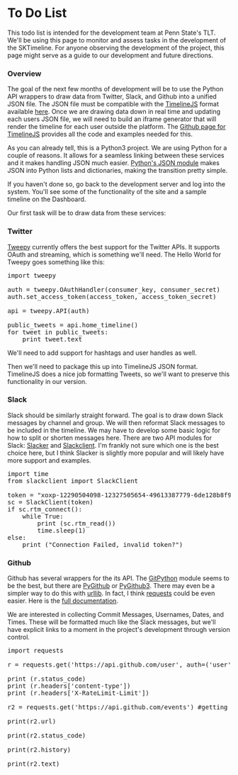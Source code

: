 # To Do List

This todo list is intended for the development team at Penn State's TLT. We'll be using this page to monitor and assess tasks in the development of the SKTimeline. For anyone observing the development of the project, this page might serve as a guide to our development and future directions.

### Overview

The goal of the next few months of development will be to use the Python API wrappers to draw data from Twitter, Slack, and Github into a unified JSON file. The JSON file must be compatible with the [TimelineJS](https://timeline.knightlab.com) format available [here](https://timeline.knightlab.com/docs/json-format.html). Once we are drawing data down in real time and updating each users JSON file, we will need to build an iframe generator that will render the timeline for each user outside the platform. The [Github page for TimelineJS](https://github.com/NUKnightLab/TimelineJS) provides all the code and examples needed for this.

As you can already tell, this is a Python3 project. We are using Python for a couple of reasons. It allows for a seamless linking between these services and it makes handling JSON much easier. [Python's JSON module](https://docs.python.org/3.5/library/json.html) makes JSON into Python lists and dictionaries, making the transition pretty simple.

If you haven't done so, go back to the development server and log into the system. You'll see some of the functionality of the site and a sample timeline on the Dashboard.

Our first task will be to draw data from these services:

### Twitter 

[Tweepy](http://tweepy.readthedocs.io/en/v3.5.0/) currently offers the best support for the Twitter APIs. It supports OAuth and streaming, which is something we'll need. The Hello World for Tweepy goes something like this:

<pre>
import tweepy

auth = tweepy.OAuthHandler(consumer_key, consumer_secret)
auth.set_access_token(access_token, access_token_secret)

api = tweepy.API(auth)

public_tweets = api.home_timeline()
for tweet in public_tweets:
    print tweet.text
</pre>

We'll need to add support for hashtags and user handles as well. 

Then we'll need to package this up into TimelineJS JSON format. TimelineJS does a nice job formatting Tweets, so we'll want to preserve this functionality in our version. 

### Slack

Slack should be similarly straight forward. The goal is to draw down Slack messages by channel and group. We will then reformat Slack messages to be included in the timeline. We may have to develop some basic logic for how to split or shorten messages here. There are two API modules for Slack: [Slacker](https://github.com/os/slacker) and [Slackclient](https://github.com/slackhq/python-slackclient). I'm frankly not sure which one is the best choice here, but I think Slacker is slightly more popular and will likely have more support and examples. 

<pre>
import time
from slackclient import SlackClient

token = "xoxp-12290504098-12327505654-49613387779-6de128b8f9 " #feel free to use this test token
sc = SlackClient(token)
if sc.rtm_connect():
    while True:
        print (sc.rtm_read())
        time.sleep(1)
else:
    print ("Connection Failed, invalid token?")
</pre>

### Github

Github has several wrappers for the its API. The [GitPython](https://github.com/gitpython-developers/GitPython) module seems to be the best, but there are [PyGithub](https://github.com/PyGithub/PyGithub) or [PyGithub3](http://pygithub3.readthedocs.io/en/latest/). There may even be a simpler way to do this with [urllib](https://docs.python.org/3/howto/urllib2.html). In fact, I think [requests](https://github.com/kennethreitz/requests) could be even easier. Here is the [full documentation](http://docs.python-requests.org/en/master/).

We are interested in collecting Commit Messages, Usernames, Dates, and Times. These will be formatted much like the Slack messages, but we'll have explicit links to a moment in the project's development through version control.

<pre>
import requests 

r = requests.get('https://api.github.com/user', auth=('user', 'pass')) #requesting user info

print (r.status_code)
print (r.headers['content-type'])
print (r.headers['X-RateLimit-Limit'])

r2 = requests.get('https://api.github.com/events') #getting json events from GitHub. p.s. this is the github firehose of data for testing 

print(r2.url)

print(r2.status_code)

print(r2.history)

print(r2.text)
</pre)

### Merging

We will need to have a mechanism for merging these sources as they come in. The Crontab function in Flask will allow us to handle some of this, but there might be a better solution. 
